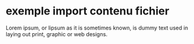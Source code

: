 # exemple import contenu fichier

Lorem ipsum, or lipsum as it is sometimes known,
is dummy text used in laying out print,
graphic or web designs.
